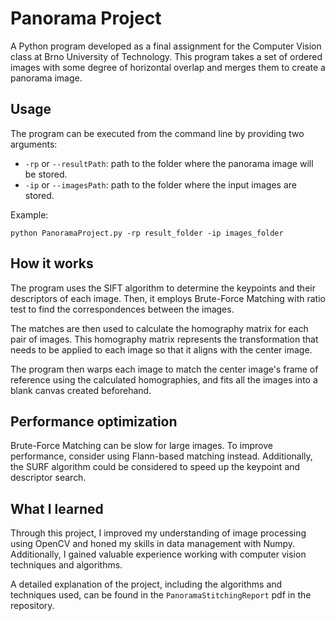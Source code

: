 # Panorama Project

A Python program developed as a final assignment for the Computer Vision class at Brno University of Technology. This program takes a set of ordered images with some degree of horizontal overlap and merges them to create a panorama image.

## Usage

The program can be executed from the command line by providing two arguments:
- `-rp` or `--resultPath`: path to the folder where the panorama image will be stored.
- `-ip` or `--imagesPath`: path to the folder where the input images are stored.

Example:
```
python PanoramaProject.py -rp result_folder -ip images_folder
```

## How it works

The program uses the SIFT algorithm to determine the keypoints and their descriptors of each image. Then, it employs Brute-Force Matching with ratio test to find the correspondences between the images. 

The matches are then used to calculate the homography matrix for each pair of images. This homography matrix represents the transformation that needs to be applied to each image so that it aligns with the center image. 

The program then warps each image to match the center image's frame of reference using the calculated homographies, and fits all the images into a blank canvas created beforehand. 

## Performance optimization

Brute-Force Matching can be slow for large images. To improve performance, consider using Flann-based matching instead. Additionally, the SURF algorithm could be considered to speed up the keypoint and descriptor search.

## What I learned

Through this project, I improved my understanding of image processing using OpenCV and honed my skills in data management with Numpy. Additionally, I gained valuable experience working with computer vision techniques and algorithms. 

A detailed explanation of the project, including the algorithms and techniques used, can be found in the `PanoramaStitchingReport` pdf in the repository.


